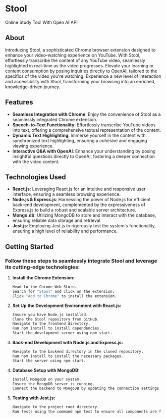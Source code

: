 # Stool
Online Study Tool With Open AI API

## About
Introducing Stool, a sophisticated Chrome browser extension designed to enhance your video-watching experience on YouTube. With Stool, effortlessly transcribe the content of any YouTube video, seamlessly highlighted in real-time as the video progresses. Elevate your learning or content consumption by posing inquiries directly to OpenAI, tailored to the specifics of the video you're watching. Experience a new level of interaction and accessibility with Stool, transforming your browsing into an enriched, knowledge-driven journey.

## Features
- **Seamless Integration with Chrome**: Enjoy the convenience of Stool as a seamlessly integrated Chrome extension.
- **Speech-to-Text Functionality**: Effortlessly transcribe YouTube videos into text, offering a comprehensive textual representation of the content.
- **Dynamic Text Highlighting**: Immerse yourself in the content with synchronized text highlighting, ensuring a cohesive and engaging viewing experience.
- **Interactive Q&A with OpenAI**: Enhance your understanding by posing insightful questions directly to OpenAI, fostering a deeper connection with the video content.

## Technologies Used

- **React.js**: Leveraging React.js for an intuitive and responsive user interface, ensuring a seamless browsing experience.
- **Node.js & Express.js**: Harnessing the power of Node.js for efficient back-end development, complemented by the expressiveness of Express.js to build a robust and scalable server architecture.
- **Mongo.db**: Utilizing MongoDB to store and interact with the database, ensuring reliable data storage and retrieval.
- **Jest.js**: Employing Jest.js to rigorously test the system's functionality, ensuring a high level of reliability and performance.

## Getting Started


### Follow these steps to seamlessly integrate Stool and leverage its cutting-edge technologies:

1. **Install the Chrome Extension:**

    ```bash
    Head to the Chrome Web Store.
    Search for "Stool" and click on the extension.
    Click "Add to Chrome" to install the extension.
    ```

2. **Set Up the Development Environment with React.js:**

    ```bash
    Ensure you have Node.js installed.
    Clone the Stool repository from GitHub.
    Navigate to the frontend directory.
    Run npm install to install dependencies.
    Start the development server using npm start.
    ```

3. **Back-end Development with Node.js and Express.js:**

    ```bash
    Navigate to the backend directory in the cloned repository.
    Run npm install to install the necessary packages.
    Start the server using npm start.
    ```
    
4. **Database Setup with MongoDB:**

    ```bash
    Install MongoDB on your system.
    Ensure the MongoDB server is running.
    Connect the backend to MongoDB by updating the connection settings in the appropriate configuration files.
    ```
    
5. **Testing with Jest.js:**
   
    ```bash
    Navigate to the project root directory.
    Run tests using the command npm test to ensure all components are functioning correctly.
    ```

